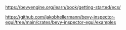 https://bevyengine.org/learn/book/getting-started/ecs/


https://github.com/jakobhellermann/bevy-inspector-egui/tree/main/crates/bevy-inspector-egui/examples

















